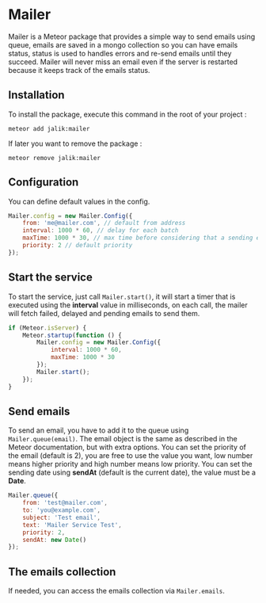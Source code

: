 # Mailer

Mailer is a Meteor package that provides a simple way to send emails using queue,
emails are saved in a mongo collection so you can have emails status,
status is used to handles errors and re-send emails until they succeed.
Mailer will never miss an email even if the server is restarted because it keeps track of the emails status.

## Installation

To install the package, execute this command in the root of your project :
```
meteor add jalik:mailer
```

If later you want to remove the package :
```
meteor remove jalik:mailer
```

## Configuration

You can define default values in the config.

```js
Mailer.config = new Mailer.Config({
    from: 'me@mailer.com', // default from address
    interval: 1000 * 60, // delay for each batch
    maxTime: 1000 * 30, // max time before considering that a sending email has failed
    priority: 2 // default priority
});
```

## Start the service

To start the service, just call `Mailer.start()`, it will start a timer that is executed using the **interval** value in milliseconds,
on each call, the mailer will fetch failed, delayed and pending emails to send them.

```js
if (Meteor.isServer) {
    Meteor.startup(function () {
        Mailer.config = new Mailer.Config({
            interval: 1000 * 60,
            maxTime: 1000 * 30
        });
        Mailer.start();
    });
}
```

## Send emails

To send an email, you have to add it to the queue using `Mailer.queue(email)`.
The email object is the same as described in the Meteor documentation, but with extra options.
You can set the priority of the email (default is 2), you are free to use the value you want, low number means higher priority and high number means low priority.
You can set the sending date using **sendAt** (default is the current date), the value must be a **Date**.

```js
Mailer.queue({
    from: 'test@mailer.com',
    to: 'you@example.com',
    subject: 'Test email',
    text: 'Mailer Service Test',
    priority: 2,
    sendAt: new Date()
});
```

## The emails collection

If needed, you can access the emails collection via `Mailer.emails`.
